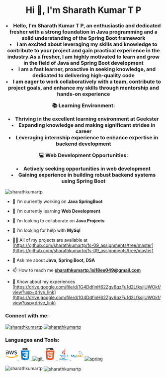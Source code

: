 <h1 align="center">Hi 👋, I'm Sharath Kumar T P</h1>
<h3 align="center">
  <li>Hello, I'm Sharath Kumar T P, an enthusiastic and dedicated fresher with a strong foundation in Java programming and a solid understanding of the Spring Boot framework</li>
  <li>I am excited about leveraging my skills and knowledge to contribute to your project and gain practical experience in the industry.As a fresher, I am highly motivated to learn and grow in the field of Java and Spring Boot development</li>
  <li>I am a fast learner, proactive in seeking knowledge, and dedicated to delivering high-quality code</li>
  <li>I am eager to work collaboratively with a team, contribute to project goals, and enhance my skills through mentorship and hands-on experience</li>
  
  📚 Learning Environment:

<li>Thriving in the excellent learning environment at Geekster</li>
<li>Expanding knowledge and making significant strides in career</li>
<li>Leveraging internship experience to enhance expertise in backend development</li>

💻 Web Development Opportunities:

<li>Actively seeking opportunities in web development</li>
<li>Gaining experience in building robust backend systems using Spring Boot</li>

</h3>

<p align="left"> <img src="https://komarev.com/ghpvc/?username=sharathkumartp&label=Profile%20views&color=0e75b6&style=flat" alt="sharathkumartp" /> </p>

- 🔭 I’m currently working on **Java SpringBoot**

- 🌱 I’m currently learning **Web Development**

- 👯 I’m looking to collaborate on **Java Projects**

- 🤝 I’m looking for help with **MySql**

- 👨‍💻 All of my projects are available at [https://github.com/sharathkumartp/fs-09_assignments/tree/master](https://github.com/sharathkumartp/fs-09_assignments/tree/master)

- 💬 Ask me about **Java, Spring Boot, DSA**

- 📫 How to reach me **sharathkumartp.1si18ee049@gmail.com**

- 📄 Know about my experiences [https://drive.google.com/file/d/1G4DdfinH62Zgv6qzFu1d2LfksjlUWOkf/view?usp=drive_link](https://drive.google.com/file/d/1G4DdfinH62Zgv6qzFu1d2LfksjlUWOkf/view?usp=drive_link)

<h3 align="left">Connect with me:</h3>
<p align="left">
<a href="https://linkedin.com/in/sharathkumartp" target="blank"><img align="center" src="https://raw.githubusercontent.com/rahuldkjain/github-profile-readme-generator/master/src/images/icons/Social/linked-in-alt.svg" alt="sharathkumartp" height="30" width="40" /></a>
<a href="https://www.leetcode.com/sharathkumartp" target="blank"><img align="center" src="https://raw.githubusercontent.com/rahuldkjain/github-profile-readme-generator/master/src/images/icons/Social/leet-code.svg" alt="sharathkumartp" height="30" width="40" /></a>
</p>

<h3 align="left">Languages and Tools:</h3>
<p align="left"> <a href="https://aws.amazon.com" target="_blank" rel="noreferrer"> <img src="https://raw.githubusercontent.com/devicons/devicon/master/icons/amazonwebservices/amazonwebservices-original-wordmark.svg" alt="aws" width="40" height="40"/> </a> <a href="https://www.w3schools.com/css/" target="_blank" rel="noreferrer"> <img src="https://raw.githubusercontent.com/devicons/devicon/master/icons/css3/css3-original-wordmark.svg" alt="css3" width="40" height="40"/> </a> <a href="https://git-scm.com/" target="_blank" rel="noreferrer"> <img src="https://www.vectorlogo.zone/logos/git-scm/git-scm-icon.svg" alt="git" width="40" height="40"/> </a> <a href="https://www.w3.org/html/" target="_blank" rel="noreferrer"> <img src="https://raw.githubusercontent.com/devicons/devicon/master/icons/html5/html5-original-wordmark.svg" alt="html5" width="40" height="40"/> </a> <a href="https://www.java.com" target="_blank" rel="noreferrer"> <img src="https://raw.githubusercontent.com/devicons/devicon/master/icons/java/java-original.svg" alt="java" width="40" height="40"/> </a> <a href="https://www.mysql.com/" target="_blank" rel="noreferrer"> <img src="https://raw.githubusercontent.com/devicons/devicon/master/icons/mysql/mysql-original-wordmark.svg" alt="mysql" width="40" height="40"/> </a> <a href="https://spring.io/" target="_blank" rel="noreferrer"> <img src="https://www.vectorlogo.zone/logos/springio/springio-icon.svg" alt="spring" width="40" height="40"/> </a> </p>

<p><img align="left" src="https://github-readme-stats.vercel.app/api/top-langs?username=sharathkumartp&show_icons=true&locale=en&layout=compact" alt="sharathkumartp" /></p>

<p>&nbsp;<img align="center" src="https://github-readme-stats.vercel.app/api?username=sharathkumartp&show_icons=true&locale=en" alt="sharathkumartp" /></p>

